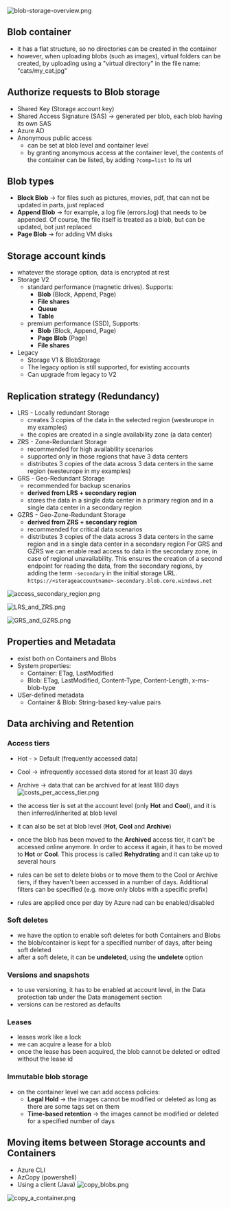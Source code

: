 ![blob-storage-overview.png ](blob-storage-overview.png)

## Blob container
- it has a flat structure, so no directories can be created in the container
- however, when uploading blobs (such as images), virtual folders can be created, by uploading using a "virtual directory"
  in the file name: "cats/my_cat.jpg"

## Authorize requests to Blob storage
- Shared Key (Storage account key)
- Shared Access Signature (SAS) -> generated per blob, each blob having its own SAS
- Azure AD
- Anonymous public access
  - can be set at blob level and container level
  - by granting anonymous access at the container level, the contents of the container can be listed,
    by adding `?comp=list` to its url

## Blob types
- **Block Blob** -> for files such as pictures, movies, pdf, that can not be updated in parts, just replaced
- **Append Blob** -> for example, a log file (errors.log) that needs to be appended. Of course, the file itself 
  is treated as a blob, but can be updated, bot just replaced
- **Page Blob** -> for adding VM disks

## Storage account kinds
- whatever the storage option, data is encrypted at rest
- Storage V2 
  - standard performance (magnetic drives). Supports:
    - **Blob** (Block, Append, Page)
    - **File shares**
    - **Queue**
    - **Table**
  - premium performance (SSD), Supports:
    - **Blob** (Block, Append, Page)
    - **Page Blob** (Page)
    - **File shares**
- Legacy
  - Storage V1 & BlobStorage
  - The legacy option is still supported, for existing accounts 
  - Can upgrade from legacy to V2

## Replication strategy (Redundancy)
- LRS - Locally redundant Storage
  - creates 3 copies of the data in the selected region (westeurope in my examples) 
  - the copies are created in a single availability zone (a data center)
- ZRS - Zone-Redundant Storage
  - recommended for high availability scenarios
  - supported only in those regions that have 3 data centers
  - distributes 3 copies of the data across 3 data centers in the same region (westeurope in my examples)
- GRS - Geo-Redundant Storage
  - recommended for backup scenarios
  - **derived from LRS + secondary region**
  - stores the data in a single data center in a primary region and in a single data center in a secondary region
- GZRS - Geo-Zone-Redundant Storage 
  - **derived from ZRS + secondary region**
  - recommended for critical data scenarios
  - distributes 3 copies of the data across 3 data centers in the same region and in a single data center in a secondary region
For GRS and GZRS we can enable read access to data in the secondary zone, in case of regional unavailability. This 
ensures the creation of a second endpoint for reading the data, from the secondary regions, by adding the
term `-secondary` in the initial storage URL. 
`https://<storageaccountname>-secondary.blob.core.windows.net`

![access_secondary_region.png](access_secondary_region.png)

![LRS_and_ZRS.png](LRS_and_ZRS.png)

![GRS_and_GZRS.png](GRS_and_GZRS.png)

## Properties and Metadata
- exist both on Containers and Blobs
- System properties:
  - Container: ETag, LastModified
  - Blob: ETag, LastModified, Content-Type, Content-Length, x-ms-blob-type
- USer-defined metadata
  - Container & Blob: String-based key-value pairs

## Data archiving and Retention
### Access tiers
- Hot - > Default (frequently accessed data)
- Cool -> infrequently accessed data stored for at least 30 days
- Archive -> data that can be archived for at least 180 days
![costs_per_access_tier.png](costs_per_access_tier.png)

- the access tier is set at the account level (only **Hot** and **Cool**), and it is then inferred/inherited at blob level
- it can also be set at blob level (**Hot**, **Cool** and **Archive**) 
- once the blob has been moved to the **Archived** access tier, it can't be accessed online anymore. In order to access
  it again, it has to be moved to **Hot** or **Cool**. This process is called **Rehydrating** and it can take 
  up to several hours
- rules can be set to delete blobs or to move them to the Cool or Archive tiers, if they haven't been accessed in 
  a number of days. Additional filters can be specified (e.g. move only blobs with a specific prefix)
- rules are applied once per day by Azure nad can be enabled/disabled

### Soft deletes
- we have the option to enable soft deletes for both Containers and Blobs
- the blob/container is kept for a specified number of days, after being soft deleted
- after a soft delete, it can be **undeleted**, using the **undelete** option

### Versions and snapshots
- to use versioning, it has to be enabled at account level, in the Data protection tab under the Data management section
- versions can be restored as defaults

### Leases
- leases work like a lock
- we can acquire a lease for a blob
- once the lease has been acquired, the blob cannot be deleted or edited without the lease id

### Immutable blob storage
- on the container level we can add access policies:
  - **Legal Hold** -> the images cannot be modified or deleted as long as there are some tags set on them
  - **Time-based retention** -> the images cannot be modified or deleted for a specified number of days

## Moving items between Storage accounts and Containers
- Azure CLI
- AzCopy (powershell)
- Using a client (Java)
![copy_blobs.png](copy_blobs.png)
 
![copy_a_container.png](copy_a_container.png)